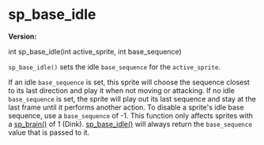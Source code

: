 # sp_base_idle

**Version:** <VersionInfo dink="" standalone />&nbsp;<VersionInfo freedink="" standalone />&nbsp;<VersionInfo dinkhd="" standalone />&nbsp;<VersionInfo yedink="" standalone />

<Prototype>int sp_base_idle(int active_sprite, int base_sequence)</Prototype>

`sp_base_idle()` sets the idle `base_sequence` for the `active_sprite`.

If an idle `base_sequence` is set, this sprite will choose the sequence closest to its last direction and play it when not moving or attacking. If no idle `base_sequence` is set, the sprite will play out its last sequence and stay at the last frame until it performs another action. To disable a sprite's idle base sequence, use a `base_sequence` of -1. This function only affects sprites with a [sp_brain()](./sp-brain.md) of 1 (Dink). [sp_base_idle()](./sp-base-idle.md) will always return the `base_sequence` value that is passed to it.
